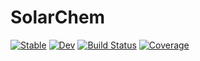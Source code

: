 # SolarChem

[![Stable](https://img.shields.io/badge/docs-stable-blue.svg)](https://grahamedwards.github.io/SolarChem.jl/stable/)
[![Dev](https://img.shields.io/badge/docs-dev-blue.svg)](https://grahamedwards.github.io/SolarChem.jl/dev/)
[![Build Status](https://github.com/grahamedwards/SolarChem.jl/actions/workflows/CI.yml/badge.svg?branch=main)](https://github.com/grahamedwards/SolarChem.jl/actions/workflows/CI.yml?query=branch%3Amain)
[![Coverage](https://codecov.io/gh/grahamedwards/SolarChem.jl/branch/main/graph/badge.svg)](https://codecov.io/gh/grahamedwards/SolarChem.jl)
